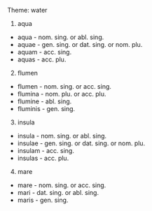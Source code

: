 Theme: water
1. aqua
 - aqua - nom. sing. or abl. sing. 
 - aquae - gen. sing. or dat. sing. or nom. plu. 
 - aquam - acc. sing.
 - aquas - acc. plu.
2. flumen
 - flumen - nom. sing. or acc. sing.
 - flumina - nom. plu. or acc. plu. 
 - flumine - abl. sing.
 - fluminis - gen. sing.
3. insula
 - insula - nom. sing. or abl. sing.
 - insulae - gen. sing. or dat. sing. or nom. plu.
 - insulam - acc. sing.
 - insulas - acc. plu. 
4. mare
 - mare - nom. sing. or acc. sing.
 - mari - dat. sing. or abl. sing.
 - maris - gen. sing.
